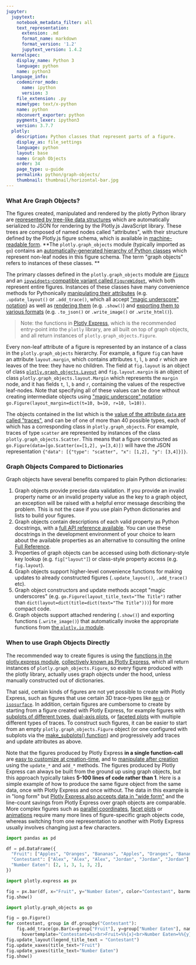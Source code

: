 ```yaml
---
jupyter:
  jupytext:
    notebook_metadata_filter: all
    text_representation:
      extension: .md
      format_name: markdown
      format_version: '1.2'
      jupytext_version: 1.4.2
  kernelspec:
    display_name: Python 3
    language: python
    name: python3
  language_info:
    codemirror_mode:
      name: ipython
      version: 3
    file_extension: .py
    mimetype: text/x-python
    name: python
    nbconvert_exporter: python
    pygments_lexer: ipython3
    version: 3.7.7
  plotly:
    description: Python classes that represent parts of a figure.
    display_as: file_settings
    language: python
    layout: base
    name: Graph Objects
    order: 34
    page_type: u-guide
    permalink: python/graph-objects/
    thumbnail: thumbnail/horizontal-bar.jpg
---
```


### What Are Graph Objects?

The figures created, manipulated and rendered by the plotly Python library are [represented by tree-like data structures](https://plotly.com/python/figure-structure/) which are automatically serialized to JSON for rendering by the Plotly.js JavaScript library. These trees are composed of named nodes called "attributes", with their structure defined by the Plotly.js figure schema, which is available in [machine-readable form](https://raw.githubusercontent.com/plotly/plotly.js/master/dist/plot-schema.json). **The `plotly.graph_objects` module (typically imported as `go`) contains an [automatically-generated hierarchy of Python classes](https://plotly.com/python-api-reference/plotly.graph_objects.html#graph-objects) which represent non-leaf nodes in this figure schema. The term "graph objects" refers to instances of these classes.  **

The primary classes defined in the `plotly.graph_objects` module are [`Figure`](https://plotly.com/python-api-reference/generated/plotly.graph_objects.Figure.html) and an [`ipywidgets`-compatible variant called `FigureWidget`](https://plotly.com/python/figurewidget/), which both represent entire figures. Instances of these classes have many convenience methods for Pythonically [manipulating their attributes](https://plotly.com/python/creating-and-updating-figures/) (e.g. `.update_layout()` or `.add_trace()`, which all accept ["magic underscore" notation](https://plotly.com/python/creating-and-updating-figures/#magic-underscore-notation)) as well as [rendering them](https://plotly.com/python/renderers/) (e.g. `.show()`) and [exporting them to various formats](https://plotly.com/python/static-image-export/) (e.g. `.to_json()` or `.write_image()` or `.write_html()`).

> Note: the functions in [Plotly Express](https://plotly.com/python/plotly-express/), which is the recommended entry-point into the `plotly` library, are all built on top of graph objects, and all return instances of `plotly.graph_objects.Figure`.

Every non-leaf attribute of a figure is represented by an instance of a class in the `plotly.graph_objects` hierarchy. For example, a figure `fig` can have an attribute `layout.margin`, which contains attributes `t`, `l`, `b` and `r` which are leaves of the tree: they have no children. The field at `fig.layout` is an object of class [`plotly.graph_objects.Layout`](https://plotly.com/python-api-reference/generated/plotly.graph_objects.Layout.html) and `fig.layout.margin` is an object of class `plotly.graph_objects.layout.Margin` which represents the `margin` node, and it has fields `t`, `l`, `b` and `r`, containing the values of the respective leaf-nodes. Note that specifying all of these values can be done without creating intermediate objects using ["magic underscore" notation](https://plotly.com/python/creating-and-updating-figures/#magic-underscore-notation): `go.Figure(layout_margin=dict(t=10, b=10, r=10, l=10))`.

The objects contained in the list which is the [value of the attribute `data` are called "traces"](https://plotly.com/python/figure-structure/), and can be of one of more than 40 possible types, each of which has a corresponding class in `plotly.graph_objects`. For example, traces of type `scatter` are represented by instances of the class `plotly.graph_objects.Scatter`. This means that a figure constructed as `go.Figure(data=[go.Scatter(x=[1,2], y=[3,4)])` will have the JSON representation `{"data": [{"type": "scatter", "x": [1,2], "y": [3,4]}]}`.

### Graph Objects Compared to Dictionaries

Graph objects have several benefits compared to plain Python dictionaries:

1. Graph objects provide precise data validation. If you provide an invalid property name or an invalid property value as the key to a graph object, an exception will be raised with a helpful error message describing the problem. This is not the case if you use plain Python dictionaries and lists to build your figures.
2. Graph objects contain descriptions of each valid property as Python docstrings, with a [full API reference available](https://plotly.com/python-api-reference/). You can use these docstrings in the development environment of your choice to learn about the available properties as an alternative to consulting the online [Full Reference](https://plotly.com/python/reference/).
3. Properties of graph objects can be accessed using both dictionary-style key lookup (e.g. `fig["layout"]`) or class-style property access (e.g. `fig.layout`).
4. Graph objects support higher-level convenience functions for making updates to already constructed figures (`.update_layout()`, `.add_trace()` etc).
5. Graph object constructors and update methods accept "magic underscores" (e.g. `go.Figure(layout_title_text="The Title")` rather than `dict(layout=dict(title=dict(text="The Title")))`) for more compact code.
6. Graph objects support attached rendering (`.show()`) and exporting functions (`.write_image()`) that automatically invoke the appropriate functions from [the `plotly.io` module](https://plotly.com/python-api-reference/plotly.io.html).

### When to use Graph Objects Directly

The recommended way to create figures is using the [functions in the plotly.express module](https://plotly.com/python-api-reference/), [collectively known as Plotly Express](https://plotly.com/python/plotly-express/), which all return instances of `plotly.graph_objects.Figure`, so every figure produced with the plotly library, actually uses graph objects under the hood, unless manually constructed out of dictionaries.

That said, certain kinds of figures are not yet possible to create with Plotly Express, such as figures that use certain 3D trace-types like [`mesh`](https://plotly.com/python/3d-mesh/) or [`isosurface`](https://plotly.com/python/3d-isosurface-plots/). In addition, certain figures are cumbersome to create by starting from a figure created with Plotly Express, for example figures with [subplots of different types](https://plotly.com/python/mixed-subplots/), [dual-axis plots](https://plotly.com/python/multiple-axes/), or [faceted plots](https://plotly.com/python/facet-plots/) with multiple different types of traces. To construct such figures, it can be easier to start from an empty `plotly.graph_objects.Figure` object (or one configured with subplots via the [make_subplots() function](https://plotly.com/python/subplots/)) and progressively add traces and update attributes as above.

Note that the figures produced by Plotly Express **in a single function-call** are [easy to customize at creation-time](https://plotly.com/python/styling-plotly-express/), and to [manipulate after creation](https://plotly.com/python/creating-and-updating-figures/) using the `update_*` and `add_*` methods. The figures produced by Plotly Express can always be built from the ground up using graph objects, but this approach typically takes **5-100 lines of code rather than 1**. Here is a simple example of how to produce the same figure object from the same data, once with Plotly Express and once without. The data in this example is in "long form" but [Plotly Express also accepts data in "wide form"](https://plotly.com/python/wide-form/) and the line-count savings from Plotly Express over graph objects are comparable. More complex figures such as [parallel coordinates](https://plotly.com/python/parallel-coordinates-plot/), [facet plots](https://plotly.com/python/facet-plots/) or [animations](https://plotly.com/python/animations/) require many more lines of figure-specific graph objects code, whereas switching from one representation to another with Plotly Express usually involves changing just a few characters.

```python
import pandas as pd

df = pd.DataFrame({
  "Fruit": ["Apples", "Oranges", "Bananas", "Apples", "Oranges", "Bananas"],
  "Contestant": ["Alex", "Alex", "Alex", "Jordan", "Jordan", "Jordan"],
  "Number Eaten": [2, 1, 3, 1, 3, 2],
})

import plotly.express as px

fig = px.bar(df, x="Fruit", y="Number Eaten", color="Contestant", barmode="group")
fig.show()

import plotly.graph_objects as go

fig = go.Figure()
for contestant, group in df.groupby("Contestant"):
    fig.add_trace(go.Bar(x=group["Fruit"], y=group["Number Eaten"], name=contestant,
      hovertemplate="Contestant=%s<br>Fruit=%%{x}<br>Number Eaten=%%{y}<extra></extra>"% contestant))
fig.update_layout(legend_title_text = "Contestant")
fig.update_xaxes(title_text="Fruit")
fig.update_yaxes(title_text="Number Eaten")
fig.show()
```
